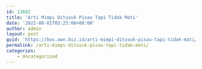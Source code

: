 ```yaml
---
id: 13682
title: 'Arti Mimpi Ditusuk Pisau Tapi Tidak Mati'
date: '2022-08-01T02:25:08+00:00'
author: admin
layout: post
guid: 'https://bos.awn.biz.id/arti-mimpi-ditusuk-pisau-tapi-tidak-mati/'
permalink: /arti-mimpi-ditusuk-pisau-tapi-tidak-mati/
categories:
    - Uncategorized
---
```


